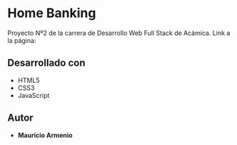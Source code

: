 # Home Banking

Proyecto Nº2 de la carrera de Desarrollo Web Full Stack de Acámica. Link a la página: 

## Desarrollado con

* HTML5
* CSS3
* JavaScript

## Autor

* **Mauricio Armenio**
